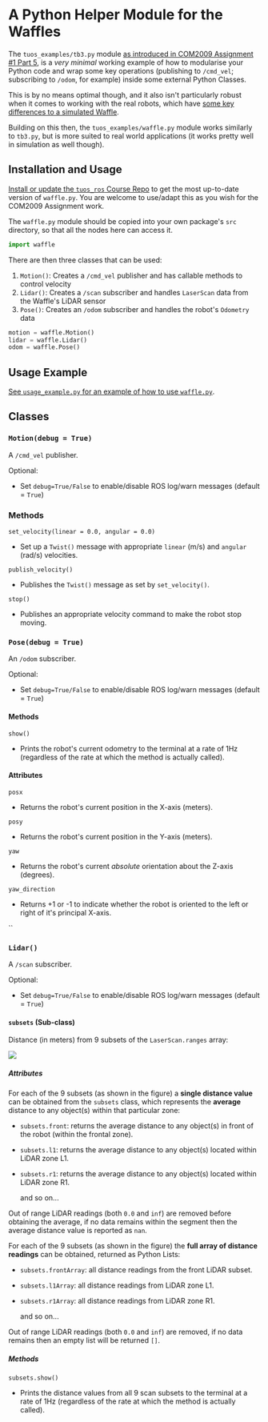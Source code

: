 # A Python Helper Module for the Waffles  

The `tuos_examples/tb3.py` module [as introduced in COM2009 Assignment #1 Part 5](https://tom-howard.github.io/ros/com2009/assignment1/part5/#cam_swp_act_srv), is a *very minimal* working example of how to modularise your Python code and wrap some key operations (publishing to `/cmd_vel`; subscribing to `/odom`, for example) inside some external Python Classes.

This is by no means optimal though, and it also isn't particularly robust when it comes to working with the real robots, which have [some key differences to a simulated Waffle](https://tom-howard.github.io/ros/waffles/fact-finding/).

Building on this then, the `tuos_examples/waffle.py` module works similarly to `tb3.py`, but is more suited to real world applications (it works pretty well in simulation as well though).

## Installation and Usage

[Install or update the `tuos_ros` Course Repo](https://tom-howard.github.io/ros/extras/tuos-ros/) to get the most up-to-date version of `waffle.py`. You are welcome to use/adapt this as you wish for the COM2009 Assignment work.

The `waffle.py` module should be copied into your own package's `src` directory, so that all the nodes here can access it.

```py
import waffle
```

There are then three classes that can be used:

1. `Motion()`: Creates a `/cmd_vel` publisher and has callable methods to control velocity
1. `Lidar()`: Creates a `/scan` subscriber and handles `LaserScan` data from the Waffle's LiDAR sensor
1. `Pose()`: Creates an `/odom` subscriber and handles the robot's `Odometry` data

```py
motion = waffle.Motion()
lidar = waffle.Lidar()
odom = waffle.Pose()
```

## Usage Example

[See `usage_example.py` for an example of how to use `waffle.py`](./usage_example.py).

## Classes

### `Motion(debug = True)`

A `/cmd_vel` publisher.

Optional:
* Set `debug=True/False` to enable/disable ROS log/warn messages (default = `True`)

### Methods

`set_velocity(linear = 0.0, angular = 0.0)`

* Set up a `Twist()` message with appropriate `linear` (m/s) and `angular` (rad/s) velocities.

`publish_velocity()`

* Publishes the `Twist()` message as set by `set_velocity()`.  

`stop()`

* Publishes an appropriate velocity command to make the robot stop moving.

### `Pose(debug = True)`

An `/odom` subscriber.

Optional:
* Set `debug=True/False` to enable/disable ROS log/warn messages (default = `True`)

#### Methods

`show()`

* Prints the robot's current odometry to the terminal at a rate of 1Hz (regardless of the rate at which the method is actually called).

#### Attributes 

`posx`

* Returns the robot's current position in the X-axis (meters).

`posy`

* Returns the robot's current position in the Y-axis (meters).

`yaw`

* Returns the robot's current *absolute* orientation about the Z-axis (degrees).

`yaw_direction`

* Returns +1 or -1 to indicate whether the robot is oriented to the left or right of it's principal X-axis.

``

### `Lidar()`

A `/scan` subscriber.

Optional:
* Set `debug=True/False` to enable/disable ROS log/warn messages (default = `True`)

#### `subsets` (Sub-class)

Distance (in meters) from 9 subsets of the `LaserScan.ranges` array:

![](https://tom-howard.github.io/ros/others/amr31001/lab2/lidar_segments.png?width=500px)

##### Attributes

For each of the 9 subsets (as shown in the figure) a **single distance value** can be obtained from the `subsets` class, which represents the **average** distance to any object(s) within that particular zone:

* `subsets.front`: returns the average distance to any object(s) in front of the robot (within the frontal zone).
* `subsets.l1`: returns the average distance to any object(s) located within LiDAR zone L1.
* `subsets.r1`: returns the average distance to any object(s) located within LiDAR zone R1.

    and so on...

Out of range LiDAR readings (both `0.0` and `inf`) are removed before obtaining the average, if no data remains within the segment then the average distance value is reported as `nan`.

For each of the 9 subsets (as shown in the figure) the **full array of distance readings** can be obtained, returned as Python Lists: 

* `subsets.frontArray`: all distance readings from the front LiDAR subset.
* `subsets.l1Array`: all distance readings from LiDAR zone L1.
* `subsets.r1Array`: all distance readings from LiDAR zone R1.

    and so on...

Out of range LiDAR readings (both `0.0` and `inf`) are removed, if no data remains then an empty list will be returned `[]`.

##### Methods

`subsets.show()`

* Prints the distance values from all 9 scan subsets to the terminal at a rate of 1Hz (regardless of the rate at which the method is actually called).

